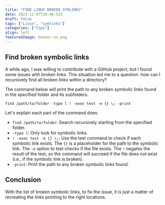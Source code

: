 ```yaml
---
title: "FIND LINUX BROKEN SYMLINKS"
date: 2023-11-07T20:46:53Z
draft: false
tags: ["Linux", "symlinks"]
categories: ["tips"]
align: left
featuredImage: banner.en.png
---
```


## Find broken symbolic links

A while ago, I was willing to contribute with a GitHub project, but I found some issues with broken links. This situation led me to a question: how can I recursively find all broken links within a directory?

The command below will print the path to any broken symbolic links found in the specified folder and its subfolders.

```shell
find /path/to/folder -type l ! -exec test -e {} \; -print
```

Let's explain each part of the command does:

- `find /path/to/folder`: Search recursively starting from the specified folder.
- `-type l`: Only look for symbolic links.
- `! -exec test -e {} \;`: Use the test command to check if each symbolic link exists. The `{}` is a placeholder for the path to the symbolic link. The `-e` option to test checks if the file exists. The `!` negates the result of the test, so the command will succeed if the file does not exist (i.e., if the symbolic link is broken).
- `-print`: Print the path to any broken symbolic links found.

## Conclusion

With the list of broken symbolic links, to fix the issue, it is just a matter of recreating the links pointing to the right locations.
